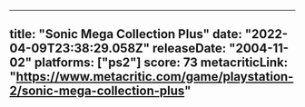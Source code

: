 
---
title: "Sonic Mega Collection Plus"
date: "2022-04-09T23:38:29.058Z"
releaseDate: "2004-11-02"
platforms: ["ps2"]
score: 73
metacriticLink: "https://www.metacritic.com/game/playstation-2/sonic-mega-collection-plus"
---

